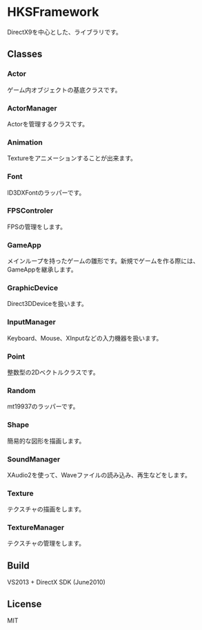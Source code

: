# HKSFramework
DirectX9を中心とした、ライブラリです。

## Classes
### Actor
ゲーム内オブジェクトの基底クラスです。

### ActorManager
Actorを管理するクラスです。

### Animation
Textureをアニメーションすることが出来ます。

### Font
ID3DXFontのラッパーです。

### FPSControler
FPSの管理をします。

### GameApp
メインループを持ったゲームの雛形です。新規でゲームを作る際には、GameAppを継承します。

### GraphicDevice
Direct3DDeviceを扱います。

### InputManager
Keyboard、Mouse、XInputなどの入力機器を扱います。

### Point
整数型の2Dベクトルクラスです。

### Random
mt19937のラッパーです。

### Shape
簡易的な図形を描画します。

### SoundManager
XAudio2を使って、Waveファイルの読み込み、再生などをします。

### Texture
テクスチャの描画をします。

### TextureManager
テクスチャの管理をします。

## Build
VS2013 + DirectX SDK (June2010)

## License
MIT